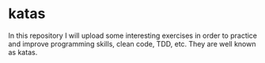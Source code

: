 # katas
In this repository I will upload some interesting exercises in order to practice and improve programming skills, clean code, TDD, etc. They are well known as katas.
